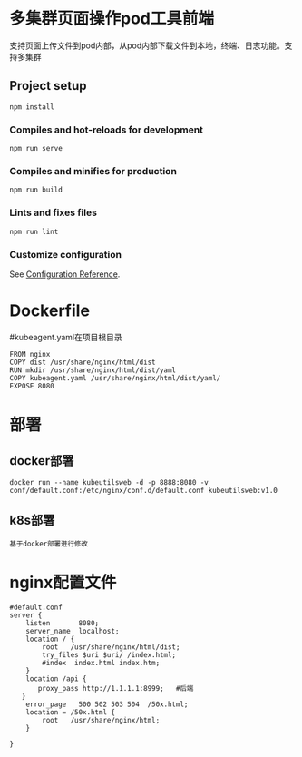 # 多集群页面操作pod工具前端
支持页面上传文件到pod内部，从pod内部下载文件到本地，终端、日志功能。支持多集群

## Project setup
```
npm install
```

### Compiles and hot-reloads for development
```
npm run serve
```

### Compiles and minifies for production
```
npm run build
```

### Lints and fixes files
```
npm run lint
```

### Customize configuration
See [Configuration Reference](https://cli.vuejs.org/config/).

# Dockerfile
#kubeagent.yaml在项目根目录
```
FROM nginx
COPY dist /usr/share/nginx/html/dist
RUN mkdir /usr/share/nginx/html/dist/yaml
COPY kubeagent.yaml /usr/share/nginx/html/dist/yaml/
EXPOSE 8080
```

# 部署
## docker部署
```
docker run --name kubeutilsweb -d -p 8888:8080 -v conf/default.conf:/etc/nginx/conf.d/default.conf kubeutilsweb:v1.0
```

## k8s部署
```
基于docker部署进行修改
```

# nginx配置文件

```
#default.conf
server {
    listen       8080;
    server_name  localhost;
    location / {
        root   /usr/share/nginx/html/dist;
        try_files $uri $uri/ /index.html;
        #index  index.html index.htm;
    }
    location /api {
       proxy_pass http://1.1.1.1:8999;   #后端
   }
    error_page   500 502 503 504  /50x.html;
    location = /50x.html {
        root   /usr/share/nginx/html;
    }

}
```
